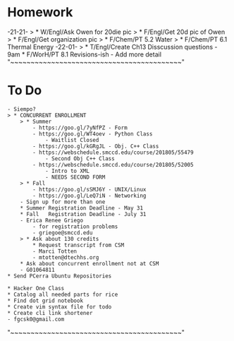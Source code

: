 # Homework
-21-21-
    > * W/Engl/Ask Owen for 20die pic
        > * F/Engl/Get 20d pic of Owen
        > * F/Engl/Get organization pic
    > * F/Chem/PT 5.2 Water
    > * F/Chem/PT 6.1 Thermal Energy
-22-01-
    > * T/Engl/Create Ch13 Disscussion questions - 9am
    * F/WorH/PT 8.1 Revisions-ish - Add more detail
"~~~~~~~~~~~~~~~~~~~~~~~~~~~~~~~~~~~~~~~~~~"
# To Do
    - Siempo?
    > * CONCURRENT ENROLLMENT
        > * Summer
            - https://goo.gl/7yNfPZ - Form
            - https://goo.gl/WT4oev - Python Class
                - Waitlist Closed
            - https://goo.gl/kGRgJL - Obj. C++ Class
            - https://webschedule.smccd.edu/course/201805/55479
                - Second Obj C++ Class
            - https://webschedule.smccd.edu/course/201805/52005
                - Intro to XML
                - NEEDS SECOND FORM
        > * Fall
            - https://goo.gl/sSMJ6Y - UNIX/Linux
            - https://goo.gl/LeQ7iN - Networking
        - Sign up for more than one
        * Summer Registration Deadline - May 31
        * Fall   Registration Deadline - July 31
        - Erica Renee Griego
            - for registration problems
            - griegoe@smccd.edu
        > * Ask about 130 credits
            * Request transcript from CSM
            - Marci Totten
            - mtotten@dtechhs.org
        * Ask about concurrent enrollment not at CSM
        - G01064811
    * Send PCerra Ubuntu Repositories

    * Hacker One Class
    * Catalog all needed parts for rice
    * Find dot grid notebook
    * Create vim syntax file for todo
    * Create cli link shortener
    - fgcsk0@gmail.com
"~~~~~~~~~~~~~~~~~~~~~~~~~~~~~~~~~~~~~~~~~~"
